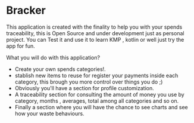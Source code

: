 # Bracker

This application is created with the finality to help you with your spends traceability, this is Open Source and under development just as personal project.
You can Test it and use it to learn KMP , kotlin or well just try the app for fun.


What you will do with this application? 

- Create your own spends categories!.
- stablish new items to reuse for register your payments inside each category, this brough you more control over things you do ;) 
- Obviously you'll have a section for profile customization.
- A traceability section for consulting the amount of money you use by category, months , averages, total among all categories and so on.
- Finally a section where you will have the chance to see charts and see how your waste behaviours.
